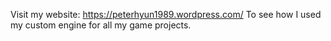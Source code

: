 Visit my website: https://peterhyun1989.wordpress.com/
To see how I used my custom engine for all my game projects.
